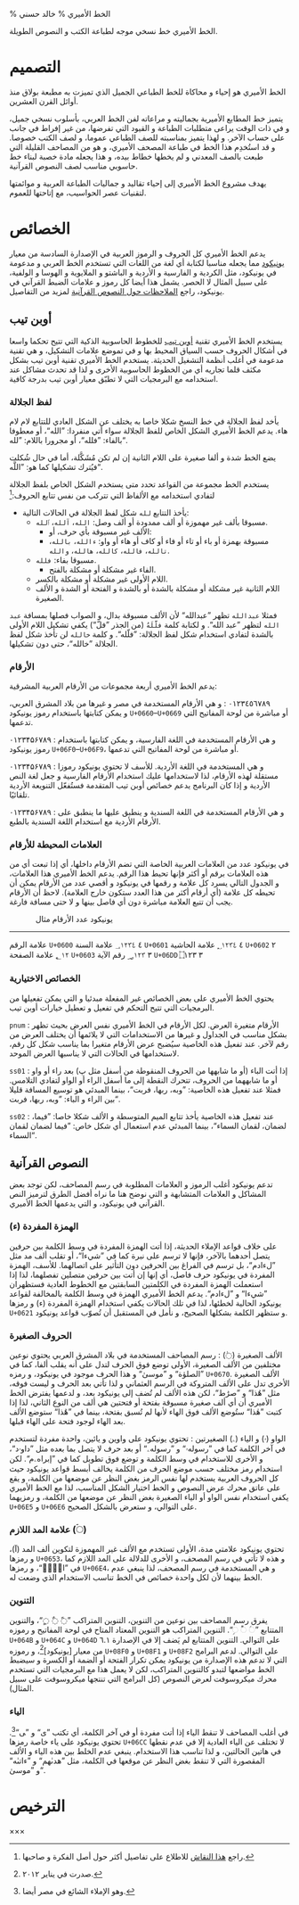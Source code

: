 % الخط الأميري
% خالد حسني

الخط الأميري خط نسخي موجه لطباعة الكتب و النصوص الطويلة.

# التصميم

الخط الأميري هو إحياء و محاكاة للخط الطباعي الجميل الذي تميزت به مطبعة بولاق منذ
أوائل القرن العشرين.

يتميز خط المطابع الأميرية بجماليته و مراعاته لفن الخط العربي، بأسلوب نسخي جميل،
و في ذات الوقت يراعى متطلبات الطباعة و القيود التي تفرضها، من غير إفراط في جانب
على حساب الآخر. و لهذا يتميز بمناسبته للصف الطباعي عموما، و لصف الكتب خصوصا.
و قد استُخدِم هذا الخط في طباعة المصحف الأميري، و هو من المصاحف القليلة التي طبعت
بالصف المعدني و لم يخطها خطاط بيده، و هذا يجعله مادة خصبة لبناء خط حاسوبي مناسب
لصف النصوص القرآنية.

يهدف مشروع الخط الأميري إلى إحياء تقاليد و جماليات الطباعة العربية و موائمتها
لتقنيات عصر الحواسيب، مع إتاحتها للعموم.

# الخصائص

يدعم الخط الأميري كل الحروف و الرموز العربية في الإصدارة السادسة من معيار
[يونيكود] مما يجعله مناسبا لكتابة أي لغة من اللغات التي تستخدم الخط العربي
و مدعومة في يونيكود، مثل الكردية و الفارسية و الأردية و الباشتو و الملايوية
و الهوسا و الولفية، على سبيل المثال لا الحصر. يشمل هذا أيضا كل رموز و علامات
الضبط القرآني في يونيكود، راجع [الملاحظات حول النصوص القرآنية](#النصوص-القرآنية)
لمزيد من التفاصيل.

## أوبن تيب

يستخدم الخط الأميري تقنية [أوبن تيب] للخطوط الحاسوبية الذكية التي تتيح تحكما
واسعا في أشكال الحروف حسب السياق المحيط بها و في تموضع علامات التشكيل، و هي
تقنية مدعومة في أغلب أنظمة التشغيل الحديثة.  يستخدم الخط الأميري تقنية أوبن تيب
بشكل مكثف قلما تجاريه أي من الخطوط الحاسوبية الأخرى و لذا قد تحدث مشاكل عند
استخدامه مع البرمجيات التي لا تطبّق معيار أوبن تيب بدرجة كافية.

### لفظ الجلالة

يأخد لفظ الجلالة في خط النسخ شكلا خاصا به يختلف عن الشكل العادي للتتابع لام لام
هاء. يدعم الخط الأميري الشكل الخاص للفظ الجلالة سواء أتي منفردا: ”الله“، أو
معطوفا بالفاء: ”فلله“، أو مجرورا باللام: ”لله“.

يضع الخط شدة و ألفا صغيرة على اللام الثانية إن لم تكن مُشَكَّلة، أما في حال شُكلت
فيُترك تشكيلها كما هو: ”اللَّه“.

يستخدم الخط مجموعة من القواعد تحدد متى يستخدم الشكل الخاص بلفظ الجلالة لتفادي
استخدامه مع الألفاظ التي تتركب من نفس تتابع الحروف:[^1]

* يأخذ التتابع `لله` شكل لفظ الجلالة في الحالات التالية:
    * مسبوقا بألف غير مهموزة أو ألف ممدودة أو ألف وصل: `الله`، `آلله`،
      `ٱلله`.
        * الألف غير مسبوقة بأي حرف، أو:
        * مسبوقة بهمزة أو باء أو تاء أو فاء أو كاف أو هاء أو واو:
         `ءالله`، `بالله`، `تالله`، `فالله`، `كالله`، `هالله`، `والله`.
    * مسبوقا بفاء: `فلله`.
        * الفاء غير مشكلة أو مشكلة بالفتح.
    * اللام الأولى غير مشكلة أو مشكلة بالكسر.
    * اللام الثانية غير مشكلة أو مشكلة بالشدة أو بالشدة و الفتحة أو الشدة
      و الألف الصغيرة.

فمثلا `عبدالله` تظهر ”عبدالله“ لأن الألف مسبوقة بدال، و الصواب فصلها بمسافة `عبد
الله` لتظهر ”عبد الله“. و لكتابة كلمة `فلَّلَهُ` (من الجذر ”فلّ“) يكفي تشكيل اللام
الأولى بالشدة لتفادي استخدام شكل لفظ الجلالة: ”فلّله“. و كلمة `خالله` لن تأخذ شكل
لفظ الجلالة ”خالله“، حتى دون تشكيلها.

### الأرقام

يدعم الخط الأميري أربعة مجموعات من الأرقام العربية المشرقية:

<span lang="ar" id="tabular">٠١٢٣٤٥٦٧٨٩</span>
:    و هي الأرقام المستخدمة في مصر و غيرها من بلاد المشرق العربي، و يمكن كتابتها
     باستخدام رموز يونيكود `U+0660`–`U+0669` أو مباشرة من لوحة المفاتيح التي
     تدعمها.

<span lang="fa" id="tabular">۰۱۲۳۴۵۶۷۸۹</span>
:    و هي الأرقام المستخدمة في اللغة الفارسية، و يمكن كتابتها باستخدام رموز
     يونيكود `U+06F0`–`U+06F9`، أو مباشرة من لوحة المفاتيح التي تدعمها.

<span lang="ur" id="tabular">۰۱۲۳۴۵۶۷۸۹</span>
:    و هي المستخدمة في اللغة الأردية. للأسف لا تحتوي يونيكود رموزا مستقلة لهذه
     الأرقام، لذا لاستخدامها عليك استخدام الأرقام الفارسية و جعل لغة النص الأردية
     و إذا كان البرنامج يدعم خصائص أوبن تيب المتقدمة فستُفعّل التنويعة الأردية
     تلقائيًا.

<span lang="sd" id="tabular">۰۱۲۳۴۵۶۷۸۹</span>
:    و هي الأرقام المستخدمة في اللغة السندية و ينطبق عليها ما ينطبق على الأرقام
     الأردية مع استخدام اللغة السندية بالطبع.

### العلامات المحيطة للأرقام

في يونيكود عدد من العلامات العربية الخاصة التي تضم الأرقام داخلها، أي إذا تبعت أي
من هذه العلامات برقم أو أكثر فإنها تحيط هذا الرقم. يدعم الخط الأميري هذا العلامات،
و الجدول التالي يسرد كل علامة و رقمها في يونيكود و أقصي عدد من الأرقام يمكن أن
تحيطه كل علامة (أي أرقام أكثر من هذا العدد ستكون خارج العلامة). لاحظ أن الأرقام يجب
أن تتبع العلامة مباشرة دون أي فاصل بينها و لا حتى مسافة فارغة.

               يونيكود    عدد الأرقام    مثال
------------  ---------  -------------  ------------
علامة الرقم    `U+0600`   ٤              &#x0600;١٢٣٤
علامة السنة    `U+0601`   ٤              &#x0601;١٢٣٤
علامة الحاشية  `U+0602`   ٢              &#x0602;١٢
علامة الصفحة   `U+0603`   ٣              &#x0603;١٢٣
رقم الآية      `U+06DD`   ٣              &#x06DD;١٢٣

### الخصائص الاختيارية

يحتوي الخط الأميري على بعض الخصائص غير المفعلة مبدئيا و التي يمكن تفعيلها من
البرمجيات التي تتيح التحكم في تفعيل و تعطيل خيارات أوبن تيب.

`pnum`
:    الأرقام متغيرة العرض. لكل الأرقام في الخط الأميري نفس العرض بحيث تظهر بشكل
     مناسب في الجداول و غيرها من الاستخدامات التي لا يلائمها أن يختلف العرض من رقم
     لآخر. عند تفعيل هذه الخاصية سيُضبح عرض الأرقام متغيرا بما يناسب شكل كل رقم،
     لاستخدامها في الحالات التي لا يناسبها العرض الموحد.

`ss01`
:    إذا أتت الباء (أو ما شابهها من الحروف المنقوطة من أسفل مثل پ) بعد راء أو
     واو أو ما شابههما من الحروف، تتحرك النقطة إلى ما أسفل الراء أو الواو
     لتفادي التلامس. فمثلا عند تفعيل هذه الخاصية: ”<span id="ss01">وبه، ربها،
     فربت</span>“، بينما المبدئي هو توسيع المسافة قليلا بين الراء و الباء: ”وبه،
     ربها، فربت“.

`ss02`
:    عند تفعيل هذه الخاصية يأخذ تتابع الميم المتوسطة و الألف شكلا
     خاصا: ”<span id="ss02">فيما، لضمان، لقمان السماء</span>“، بينما المبدئي
     عدم استعمال أي شكل خاص: ”فيما لضمان لقمان السماء“.

## النصوص القرآنية

تدعم يونيكود أغلب الرموز و العلامات المطلوبة في رسم المصاحف، لكن توجد بعض
المشاكل و العلامات المتشابهة و التي نوضح هنا ما نراه أفضل الطرق لترميز النص
القرآني في يونيكود، و التي يدعمها الخط الأميري.

### الهمزة المفردة (ء)
على خلاف قواعد الإملاء الحديثة، إذا أتت الهمزة المفردة في وسط الكلمة بين حرفين
يتصل أحدهما بالآخر، فإنها لا ترسم على نبرة كما في ”شيءا“، أو تقلب ألف مد مثل
”لءادم“، بل ترسم في الفراغ بين الحرفين دون التأثير على اتصالهما. للأسف، الهمزة
المفردة في يونيكود حرف فاصل، أي إنها إن أتت بين حرفين متصلين تفصلهما، لذا إذا
استعملت الهمزة المفردة في الكلمتين السابقتين مع الخطوط العادية فستظهران
”شي‌ء‌ا“ و ”ل‌ء‌ادم“. يدعم الخط الأميري الهمزة في وسط
الكلمة بالمخالفة لقواعد يونيكود الحالية لخطئها، لذا في تلك الحالات يكفي استخدام
الهمزة المفردة (ء) و رمزها `U+0621` و ستظهر الكلمة بشكلها الصحيح، و نأمل في
المستقبل أن تُصوّب قواعد يونيكود.


### الحروف الصغيرة
الألف الصغيرة (◌ٰ)
:     رسم المصاحف المستخدمة في بلاد المشرق العربي يحتوي نوعين مختلفين من الألف
      الصغيرة، الأولى توضع فوق الحرف لتدل على أنه يقلب ألفا، كما في ”الصلوٰة“
      و ”موسىٰ“ و هذا الحرف موجود في يونيكود، و رمزه `U+0670`. الألف الصغيرة
      الأخرى تدل على الألف المتروكة في الرسم العثماني و لذا تأتي بعد الحرف
      و ليست فوقه، مثل ”هَٰذا“ و ”صرَٰط“، لكن هذه الألف لم تُضف إلى يونيكود بعد،
      و لدعمها يفترض الخط الأميري أن أي ألف صغيرة مسبوقة بفتحة أو فتحتين هي ألف
      من النوع الثاني، لذا إذا كتبت ”هٰذا“ ستُوضع الألف فوق الهاء لأنها لم تُسبق
      بفتحة، بينما في ”هَٰذا“ ستوضع الألف بعد الهاء لوجود فتحة على الهاء قبلها.

الواو (ۥ) و الياء (ۦ) الصغيرتين
:     تحتوي يونيكود على واوين و يائين، واحدة مفردة لتستخدم في آخر الكلمة كما في
      ”رسولهۥ“ و ”رسولهۦ“ أو بعد حرف لا يتصل بما بعده مثل ”داوۥد“، و الأخرى
      للاستخدام في وسط الكلمة و توضع فوق تطويل كما في ”إبراهۦم“. لكن استخدام
      رمز مختلف حسب موضع الحرف من الكلمة يخالف أبسط قواعد يونيكود حيث كل الحروف
      العربية يستخدم لها نفس الرمز بغض النظر عن موضعها من الكلمة، و يقع على
      عاتق محرك عرض النصوص و الخط اختيار الشكل المناسب، لذا مع الخط الأميري
      يكفي استخدام نفس الواو أو الياء الصغيرة بغض النظر عن موضعها من الكلمة،
      و رمزيهما `U+06E5` و `U+06E6` على التوالي، و ستعرض بالشكل الصحيح.

### علامة المد اللازم (◌ۤ)

تحتوي يونيكود علامتي مدة، الأولى تستخدم مع الألف غير المهموزة لتكوين ألف المد
(آ)، و رمزها `U+0653`، و هذه لا تأتي في رسم المصحف، و الأخرى للدلالة على المد
اللازم كما في ”الۤمۤ“، و رمزها `U+06E4`، و هي المستخدمة في رسم المصحف، لذا ينبغي
عدم الخط بينهما لأن لكل واحدة خصائص في الخط تناسب الاستخدام الذي وضعت له.

### التنوين

يفرق رسم المصاحف بين نوعين من التنوين، التنوين المتراكب ”◌ً ◌ٌ ◌ٍ“، والتنوين
المتتابع ”◌ࣰ ◌ࣱ ◌ࣲ“. التنوين المتراكب هو التنوين المعتاد المتاح في لوحة
المفاتيح و رموزه `U+064B` و `U+064C` و `U+064D` على التوالي. التنوين المتتابع
لم يَضف إلا في الإصدارة ٦.١ من معيار [يونيكود][^2]، و رموزه `U+08F0` و `U+08F1`
و `U+08F2` على التوالي. لدعم البرامج التي لا تدعم هذه الإصدارة من يونيكود يمكن
تكرار الفتحة أو الضمة أو الكسرة و سيضبط الخط مواضعها لتبدو كالتنوين المتراكب،
لكن لا يعمل هذا مع البرمجيات التي تستخدم محرك ميكروسوفت لعرض النصوص (كل البرامج
التي تنتجها ميكروسوفت على سبيل المثال).

### الياء

في أغلب المصاحف لا تنقط الياء إذا أتت مفردة أو في آخر الكلمة، أي تكتب ”ی“
و ”‍ی“[^3]. تحتوي يونيكود على ياء خاصة رمزها `U+06CC` لا تختلف عن الياء
العادية إلا في عدم نقطها في هاتين الحالتين، و لذا تناسب هذا الاستخدام. ينبغي
عدم الخلط بين هذه الياء و الألف المقصورة التي لا تنقط بغض النظر عن موقعها في
الكلمة، مثل ”هدىٰهم“ و ”ءاتىٰه“ و ”موسىٰ“.

# الترخيص
×××

[^1]: راجع [هذا النقاش](http://www.graphics4arab.com/showthread.php?t=3975)
      للاطلاع على تفاصيل أكثر حول أصل الفكرة و صاحبها.
[^2]: صدرت في يناير ٢٠١٢.
[^3]: وهو الإملاء الشائع في مصر أيضا.

[أوبن تيب]: http://ar.wikipedia.org/wiki/أوبن_تايب "صفحة ويكيبيديا عن أوبن تيب"
[يونيكود]: http://unicode.org/versions/Unicode6.0.0 "يونيكود 6.0"

